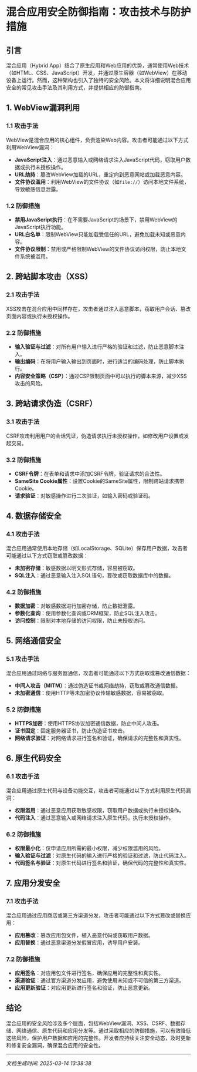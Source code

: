 # 混合应用安全防御指南：攻击技术与防护措施

## 引言

混合应用（Hybrid App）结合了原生应用和Web应用的优势，通常使用Web技术（如HTML、CSS、JavaScript）开发，并通过原生容器（如WebView）在移动设备上运行。然而，这种架构也引入了独特的安全风险。本文将详细说明混合应用安全的常见攻击手法及其利用方式，并提供相应的防御指南。

## 1. WebView漏洞利用

### 1.1 攻击手法
WebView是混合应用的核心组件，负责渲染Web内容。攻击者可能通过以下方式利用WebView漏洞：
- **JavaScript注入**：通过恶意输入或网络请求注入JavaScript代码，窃取用户数据或执行未授权操作。
- **URL劫持**：篡改WebView加载的URL，重定向到恶意网站或加载恶意内容。
- **文件协议滥用**：利用WebView的文件协议（如`file://`）访问本地文件系统，导致敏感信息泄露。

### 1.2 防御措施
- **禁用JavaScript执行**：在不需要JavaScript的场景下，禁用WebView的JavaScript执行功能。
- **URL白名单**：限制WebView只能加载受信任的URL，避免加载未知或恶意内容。
- **文件协议限制**：禁用或严格限制WebView的文件协议访问权限，防止本地文件系统被滥用。

## 2. 跨站脚本攻击（XSS）

### 2.1 攻击手法
XSS攻击在混合应用中同样存在，攻击者通过注入恶意脚本，窃取用户会话、篡改页面内容或执行未授权操作。

### 2.2 防御措施
- **输入验证与过滤**：对所有用户输入进行严格的验证和过滤，防止恶意脚本注入。
- **输出编码**：在将用户输入输出到页面时，进行适当的编码处理，防止脚本执行。
- **内容安全策略（CSP）**：通过CSP限制页面中可以执行的脚本来源，减少XSS攻击的风险。

## 3. 跨站请求伪造（CSRF）

### 3.1 攻击手法
CSRF攻击利用用户的会话凭证，伪造请求执行未授权操作，如修改用户设置或发起交易。

### 3.2 防御措施
- **CSRF令牌**：在表单和请求中添加CSRF令牌，验证请求的合法性。
- **SameSite Cookie属性**：设置Cookie的SameSite属性，限制跨站请求携带Cookie。
- **请求验证**：对敏感操作进行二次验证，如输入密码或验证码。

## 4. 数据存储安全

### 4.1 攻击手法
混合应用通常使用本地存储（如LocalStorage、SQLite）保存用户数据，攻击者可能通过以下方式窃取或篡改数据：
- **未加密存储**：敏感数据以明文形式存储，容易被窃取。
- **SQL注入**：通过恶意输入注入SQL语句，篡改或窃取数据库中的数据。

### 4.2 防御措施
- **数据加密**：对敏感数据进行加密存储，防止数据泄露。
- **参数化查询**：使用参数化查询或ORM框架，防止SQL注入攻击。
- **访问控制**：限制对本地存储的访问权限，防止未授权访问。

## 5. 网络通信安全

### 5.1 攻击手法
混合应用通过网络与服务器通信，攻击者可能通过以下方式窃取或篡改通信数据：
- **中间人攻击（MITM）**：通过伪造证书或网络劫持，窃取或篡改通信数据。
- **未加密通信**：使用HTTP等未加密协议传输敏感数据，容易被窃取。

### 5.2 防御措施
- **HTTPS加密**：使用HTTPS协议加密通信数据，防止中间人攻击。
- **证书固定**：固定服务器证书，防止伪造证书攻击。
- **网络请求验证**：对网络请求进行签名和验证，确保请求的完整性和真实性。

## 6. 原生代码安全

### 6.1 攻击手法
混合应用通过原生代码与设备功能交互，攻击者可能通过以下方式利用原生代码漏洞：
- **权限滥用**：通过恶意应用获取敏感权限，窃取用户数据或执行未授权操作。
- **代码注入**：通过恶意输入或网络请求注入原生代码，执行未授权操作。

### 6.2 防御措施
- **权限最小化**：仅申请应用所需的最小权限，减少权限滥用的风险。
- **输入验证与过滤**：对原生代码的输入进行严格的验证和过滤，防止代码注入。
- **代码签名与验证**：对原生代码进行签名和验证，确保代码的完整性和真实性。

## 7. 应用分发安全

### 7.1 攻击手法
混合应用通过应用商店或第三方渠道分发，攻击者可能通过以下方式篡改或替换应用：
- **应用篡改**：篡改应用包文件，植入恶意代码或窃取用户数据。
- **应用替换**：通过恶意渠道分发假冒应用，诱导用户安装。

### 7.2 防御措施
- **应用签名**：对应用包文件进行签名，确保应用的完整性和真实性。
- **渠道验证**：通过官方渠道分发应用，避免使用未知或不可信的第三方渠道。
- **应用更新验证**：对应用更新进行签名和验证，防止恶意更新。

## 结论

混合应用的安全风险涉及多个层面，包括WebView漏洞、XSS、CSRF、数据存储、网络通信、原生代码和应用分发等。通过采取相应的防御措施，可以有效降低这些风险，保护用户数据和应用的完整性。开发者应持续关注安全动态，及时更新和修复安全漏洞，确保混合应用的安全性。

---

*文档生成时间: 2025-03-14 13:38:38*
